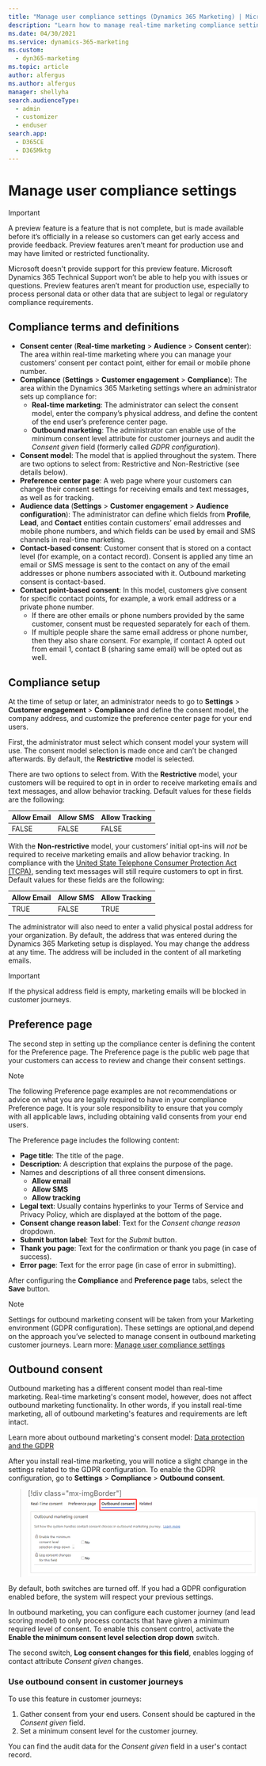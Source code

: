 ```yaml
---
title: "Manage user compliance settings (Dynamics 365 Marketing) | Microsoft Docs"
description: "Learn how to manage real-time marketing compliance settings in Dynamics 365 Marketing."
ms.date: 04/30/2021
ms.service: dynamics-365-marketing
ms.custom: 
  - dyn365-marketing
ms.topic: article
author: alfergus
ms.author: alfergus
manager: shellyha
search.audienceType: 
  - admin
  - customizer
  - enduser
search.app: 
  - D365CE
  - D365Mktg
---
```


# Manage user compliance settings

> [!IMPORTANT]
> A preview feature is a feature that is not complete, but is made available before it’s officially in a release so customers can get early access and provide feedback. Preview features aren’t meant for production use and may have limited or restricted functionality.
> 
> Microsoft doesn't provide support for this preview feature. Microsoft Dynamics 365 Technical Support won’t be able to help you with issues or questions. Preview features aren’t meant for production use, especially to process personal data or other data that are subject to legal or regulatory compliance requirements.

## Compliance terms and definitions

- **Consent center** (**Real-time marketing** > **Audience** > **Consent center**): The area within real-time marketing where you can manage your customers’ consent per contact point, either for email or mobile phone number.
- **Compliance** (**Settings** > **Customer engagement** > **Compliance**): The area within the Dynamics 365 Marketing settings where an administrator sets up compliance for:
    - **Real-time marketing**: The administrator can select the consent model, enter the company’s physical address, and define the content of the end user’s preference center page.
    -	**Outbound marketing**: The administrator can enable use of the minimum consent level attribute for customer journeys and audit the *Consent given* field (formerly called *GDPR configuration*).
- **Consent model**: The model that is applied throughout the system. There are two options to select from: Restrictive and Non-Restrictive (see details below).
- **Preference center page**: A web page where your customers can change their consent settings for receiving emails and text messages, as well as for tracking.
- **Audience data** (**Settings** > **Customer engagement** > **Audience configuration**): The administrator can define which fields from **Profile**, **Lead**, and **Contact** entities contain customers’ email addresses and mobile phone numbers, and which fields can be used by email and SMS channels in real-time marketing.
- **Contact-based consent**: Customer consent that is stored on a contact level (for example, on a contact record). Consent is applied any time an email or SMS message is sent to the contact on any of the email addresses or phone numbers associated with it. Outbound marketing consent is contact-based.
- **Contact point-based consent**: In this model, customers give consent for specific contact points, for example, a work email address or a private phone number.
    - If there are other emails or phone numbers provided by the same customer, consent must be requested separately for each of them.  
    - If multiple people share the same email address or phone number, then they also share consent. For example, if contact A opted out from email 1, contact B (sharing same email) will be opted out as well.

## Compliance setup

At the time of setup or later, an administrator needs to go to **Settings** > **Customer engagement** > **Compliance** and define the consent model, the company address, and customize the preference center page for your end users.

First, the administrator must select which consent model your system will use. The consent model selection is made once and can’t be changed afterwards.
By default, the **Restrictive** model is selected.

There are two options to select from. With the **Restrictive** model, your customers will be required to opt in in order to receive marketing emails and text messages, and allow behavior tracking. Default values for these fields are the following:

| Allow Email  | Allow SMS    | Allow Tracking   |
|--------------|--------------|------------------|
| FALSE        | FALSE        | FALSE            | 

With the **Non-restrictive** model, your customers’ initial opt-ins will *not* be required to receive marketing emails and allow behavior tracking. In compliance with the [United State Telephone Consumer Protection Act (TCPA)](https://www.fcc.gov/sites/default/files/tcpa-rules.pdf), sending text messages will still require customers to opt in first. Default values for these fields are the following:

| Allow Email  | Allow SMS    | Allow Tracking   |
|--------------|--------------|------------------|
| TRUE         | FALSE        | TRUE             | 

The administrator will also need to enter a valid physical postal address for your organization. By default, the address that was entered during the Dynamics 365 Marketing setup is displayed. You may change the address at any time. The address will be included in the content of all marketing emails. 

> [!IMPORTANT]
> If the physical address field is empty, marketing emails will be blocked in customer journeys.

## Preference page

The second step in setting up the compliance center is defining the content for the Preference page. The Preference page is the public web page that your customers can access to review and change their consent settings.

> [!NOTE]
> The following Preference page examples are not recommendations or advice on what you are legally required to have in your compliance Preference page. It is your sole responsibility to ensure that you comply with all applicable laws, including obtaining valid consents from your end users.

The Preference page includes the following content:

- **Page title**: The title of the page.
- **Description**: A description that explains the purpose of the page.
- Names and descriptions of all three consent dimensions.
    - **Allow email**
    - **Allow SMS**
    - **Allow tracking**
- **Legal text**: Usually contains hyperlinks to your Terms of Service and Privacy Policy, which are displayed at the bottom of the page.
- **Consent change reason label**: Text for the *Consent change reason* dropdown.
- **Submit button label**: Text for the *Submit* button.
- **Thank you page**: Text for the confirmation or thank you page (in case of success).
- **Error page**: Text for the error page (in case of error in submitting).

After configuring the **Compliance** and **Preference page** tabs, select the **Save** button.

> [!NOTE]
> Settings for outbound marketing consent will be taken from your Marketing environment (GDPR configuration). These settings are optional,and depend on the approach you’ve selected to manage consent in outbound marketing customer journeys. Learn more: [Manage user compliance settings](real-time-marketing-compliance-settings.md)

## Outbound consent

Outbound marketing has a different consent model than real-time marketing. Real-time marketing's consent model, however, does not affect outbound marketing functionality. In other words, if you install real-time marketing, all of outbound marketing's features and requirements are left intact. 

Learn more about outbound marketing's consent model: [Data protection and the GDPR](gdpr.md)

After you install real-time marketing, you will notice a slight change in the  settings related to the GDPR configuration. To enable the GDPR configuration, go to **Settings** > **Compliance** > **Outbound consent**.

> [!div class="mx-imgBorder"]
> ![Configure outbound consent screenshot](media/real-time-marketing-outbound-consent.png)

By default, both switches are turned off. If you had a GDPR configuration enabled before, the system will respect your previous settings.

In outbound marketing, you can configure each customer journey (and lead scoring model) to only process contacts that have given a minimum required level of consent. To enable this consent control, activate the **Enable the minimum consent level selection drop down** switch.

The second switch, **Log consent changes for this field**, enables logging of contact attribute *Consent given* changes.

### Use outbound consent in customer journeys

To use this feature in customer journeys:

1) Gather consent from your end users. Consent should be captured in the *Consent given* field.
2) Set a minimum consent level for the customer journey.

You can find the audit data for the *Consent given* field in a user's contact record.